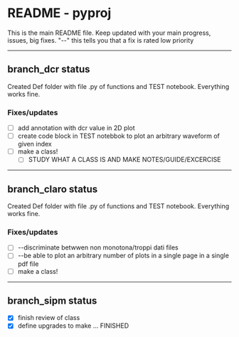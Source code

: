 # README - pyproj

This is the main README file.
Keep updated with your main progress, issues, big fixes.
"--" this tells you that a fix is rated low priority

------------------------------------------------------------------------------------------------

## branch_dcr status
Created Def folder with file .py of functions and TEST notebook.
Everything works fine.

### Fixes/updates
- [ ] add annotation with dcr value in 2D plot
- [ ] create code block in TEST notebbok to plot an arbitrary waveform of given index
- [ ] make a class!
    - [ ] STUDY WHAT A CLASS IS AND MAKE NOTES/GUIDE/EXCERCISE

------------------------------------------------------------------------------------------------

## branch_claro status
Created Def folder with file .py of functions and TEST notebook.
Everything works fine.

### Fixes/updates
- [ ] --discriminate betwwen non monotona/troppi dati files
- [ ] --be able to plot an arbitrary number of plots in a single page in a single pdf file
- [ ] make a class!

------------------------------------------------------------------------------------------------

## branch_sipm status
- [x] finish review of class
- [x] define upgrades to make
...
FINISHED
